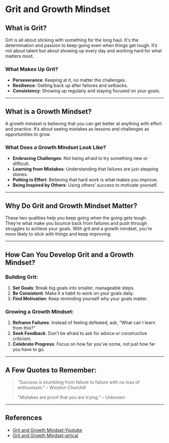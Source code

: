 # Grit and Growth Mindset

## What is Grit?
Grit is all about sticking with something for the long haul. It's the determination and passion to keep going even when things get tough. It’s not about talent but about showing up every day and working hard for what matters most.

### What Makes Up Grit?
- **Perseverance**: Keeping at it, no matter the challenges.
- **Resilience**: Getting back up after failures and setbacks.
- **Consistency**: Showing up regularly and staying focused on your goals.

---

## What is a Growth Mindset?
A growth mindset is believing that you can get better at anything with effort and practice. It’s about seeing mistakes as lessons and challenges as opportunities to grow. 

### What Does a Growth Mindset Look Like?
- **Embracing Challenges**: Not being afraid to try something new or difficult.
- **Learning from Mistakes**: Understanding that failures are just stepping stones.
- **Putting in Effort**: Believing that hard work is what makes you improve.
- **Being Inspired by Others**: Using others’ success to motivate yourself.

---

## Why Do Grit and Growth Mindset Matter?
These two qualities help you keep going when the going gets tough. They’re what make you bounce back from failures and push through struggles to achieve your goals. With grit and a growth mindset, you’re more likely to stick with things and keep improving.

---

## How Can You Develop Grit and a Growth Mindset?

### Building Grit:
1. **Set Goals**: Break big goals into smaller, manageable steps.
2. **Be Consistent**: Make it a habit to work on your goals daily.
3. **Find Motivation**: Keep reminding yourself why your goals matter.

### Growing a Growth Mindset:
1. **Reframe Failures**: Instead of feeling defeated, ask, “What can I learn from this?”
2. **Seek Feedback**: Don’t be afraid to ask for advice or constructive criticism.
3. **Celebrate Progress**: Focus on how far you’ve come, not just how far you have to go.

---

## A Few Quotes to Remember:
> “Success is stumbling from failure to failure with no loss of enthusiasm.” – Winston Churchill

> “Mistakes are proof that you are trying.” – Unknown

---

## References

* [Grit and Growth Mindset-Youtube](https://www.youtube.com/watch?v=H14bBuluwB8)
* [Grit and Growth Mindset-artical](https://www.quora.com/What-is-the-difference-between-a-grit-or-growth-mindset#:~:text=A%20%E2%80%9Cgrit%E2%80%9D%20mindset%20is%20focused,learning%20and%20taking%20on%20challenges.)
